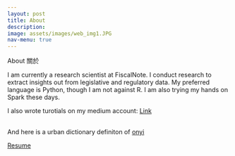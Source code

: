 ```yaml
---
layout: post
title: About
description: 
image: assets/images/web_img1.JPG
nav-menu: true
---
```


About 關於 

I am currently a research scientist at FiscalNote. I conduct research to extract insights out from legislative and regulatory data. My preferred language is Python, though I am not against R. I am also trying my hands on Spark these days.

I also wrote turotials on my medium account: <a href = "https://medium.com/@onyilam" class="button"> Link </a>

<br>
And here is a urban dictionary definiton of <a href = "https://www.urbandictionary.com/define.php?term=onyi"> onyi </a>



<a href="https://onyilam.github.io/resume.pdf" class="button">Resume</a>
